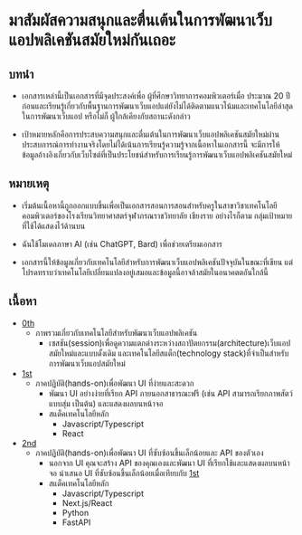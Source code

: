 # มาสัมผัสความสนุกและตื่นเต้นในการพัฒนาเว็บแอปพลิเคชันสมัยใหม่กันเถอะ

## บทนำ

- เอกสารเหล่านี้เป็นเอกสารที่มีจุดประสงค์เพื่อ ผู้ที่ศึกษาวิทยาการคอมพิวเตอร์เมื่อ ประมาณ 20 ปีก่อนและเรียนรู้เกี่ยวกับพื้นฐานการพัฒนาเว็บแอปแต่ยังไม่ได้ติดตามแนวโน้มและเทคโนโลยีล่าสุดในการพัฒนาเว็บแอป หรือไม่ก็ ผู้ใกล้เคียงกับสถานะดังกล่าว

- เป้าหมายหลักคือการประสบความสนุกและตื่นเต้นในการพัฒนาเว็บแอปพลิเคชันสมัยใหม่ผ่านประสบการณ์การทำงานจริงโดยไม่ได้เน้นการเรียนรู้ความรู้จากเนื้อหาในเอกสารนี้ จะมีการให้ข้อมูลอ้างอิงเกี่ยวกับเว็บไซต์ที่เป็นประโยชน์สำหรับการเรียนรู้การพัฒนาเว็บแอปพลิเคชันสมัยใหม่

## หมายเหตุ

- เริ่มต้นเนื้อหานี้ถูกออกแบบขึ้นเพื่อเป็นเอกสารสอนการสอนสำหรับครูในสาขาวิชาเทคโนโลยีคอมพิวเตอร์ของโรงเรียนวิทยาศาสตร์จุฬาภรณราชวิทยาลัย เชียงราย อย่างไรก็ตาม กลุ่มเป้าหมายที่ใช้ได้แสดงไว้ด้านบน
- ฉันใช้โมเดลภาษา AI (เช่น ChatGPT, Bard) เพื่อช่วยเตรียมเอกสาร

- เอกสารนี้ให้ข้อมูลเกี่ยวกับเทคโนโลยีสำหรับการพัฒนาเว็บแอปพลิเคชันปัจจุบันในขณะที่เขียน แต่โปรดทราบว่าเทคโนโลยีเปลี่ยนแปลงอยู่เสมอและข้อมูลนี้อาจล้าสมัยในอนาคตตอันใกล้นี้

## เนื้อหา

- [0th](0th.md)
  - ภาพรวมเกี่ยวกับเทคโนโลยีสำหรับพัฒนาเว็บแอปพลิเคชัน
    - เซสชัน(session)เพื่อดูความแตกต่างระหว่างสถาปัตยกรรม(architecture)เว็บแอปสมัยใหม่และแบบดั้งเดิม และเทคโนโลยีสแต็ก(technology stack)ที่จําเป็นสําหรับการพัฒนาเว็บแอปสมัยใหม่
- [1st](1st.md)
  - ภาคปฏิบัติ(hands-on)เพื่อพัฒนา UI ที่ง่ายและสะดวก
    - พัฒนา UI อย่างง่ายที่เรียก API ภายนอกสาธารณะฟรี (เช่น API สามารถเรียกภาพสัตว์แบบสุ่ม เป็นต้น) และแสดงผลบนหน้าจอ
    - สแต็คเทคโนโลยีหลัก
      - Javascript/Typescript
      - React
- [2nd](2nd.md)
  - ภาคปฏิบัติ(hands-on)เพื่อพัฒนา UI ที่ซับซ้อนขึ้นเล็กน้อยและ API ของตัวเอง
    - นอกจาก UI คุณจะสร้าง API ของคุณเองและพัฒนา UI ที่เรียกใช้และแสดงผลบนหน้าจอ นำเสนอ UI ที่ซับซ้อนขึ้นเล็กน้อยเมื่อเทียบกับ [1st](1st.md)
    - สแต็คเทคโนโลยีหลัก
      - Javascript/Typescript
      - Next.js/React
      - Python
      - FastAPI
